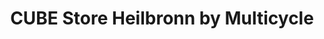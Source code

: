 ---
title: "CUBE Store Heilbronn by Multicycle"
url: /heilbronn/cube-store-heilbronn-by-multicycle/
shop: Fahrrad
---